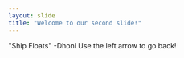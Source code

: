 ```yaml
---
layout: slide
title: "Welcome to our second slide!"
---
```

"Ship Floats" -Dhoni
Use the left arrow to go back!
